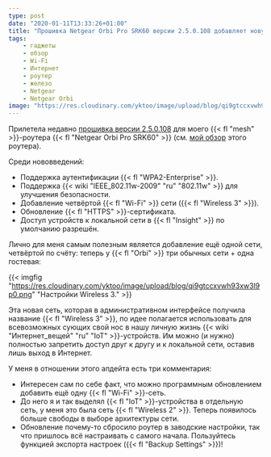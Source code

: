 ```yaml
---
type: post
date: "2020-01-11T13:33:26+01:00"
title: "Прошивка Netgear Orbi Pro SRK60 версии 2.5.0.108 добавляет новую Wi-Fi-сеть"
tags:
    - гаджеты
    - обзор
    - Wi-Fi
    - Интернет
    - роутер
    - железо
    - Netgear
    - Netgear Orbi
image: "https://res.cloudinary.com/yktoo/image/upload/blog/qi9gtccxvwh93xw3l9p0.png"
---
```


Прилетела недавно [прошивка версии 2.5.0.108](https://kb.netgear.com/000061539/SRS60-Firmware-Version-2-5-0-108) для моего {{< fl "mesh" >}}-роутера {{< fl "Netgear Orbi Pro SRK60" >}} (см. [мой обзор](0401) этого роутера).

Среди нововведений:

<!--more-->

* Поддержка аутентификации {{< fl "WPA2-Enterprise" >}}.
* Поддержка {{< wiki "IEEE_802.11w-2009" "ru" "802.11w" >}} для улучшения безопасности.
* Добавление четвёртой {{< fl "Wi-Fi" >}} сети ({{< fl "Wireless 3" >}}).
* Обновление {{< fl "HTTPS" >}}-сертификата.
* Доступ устройств к локальной сети в {{< fl "Insight" >}} по умолчанию разрешён.

Лично для меня самым полезным является добавление ещё одной сети, четвёртой по счёту: теперь у {{< fl "Orbi" >}} три обычных сети + одна гостевая:

{{< imgfig "https://res.cloudinary.com/yktoo/image/upload/blog/qi9gtccxvwh93xw3l9p0.png" "Настройки Wireless 3." >}}

Эта новая сеть, которая в административном интерфейсе получила название {{< fl "Wireless 3" >}}, по идее полагается использовать для всевозможных сующих свой нос в нашу личную жизнь {{< wiki "Интернет_вещей" "ru" "IoT" >}}-устройств. Им можно (и нужно) полностью запретить доступ друг к другу и к локальной сети, оставив лишь выход в Интернет.

У меня в отношении этого апдейта есть три комментария:

* Интересен сам по себе факт, что можно программным обновлением добавить ещё одну {{< fl "Wi-Fi" >}}-сеть.
* До него я и так выделял {{< fl "IoT" >}}-устройства в отдельную сеть, у меня это была сеть {{< fl "Wireless 2" >}}. Теперь появилось больше свободы в выборе архитектуры сети.
* Обновление почему-то сбросило роутер в заводские настройки, так что пришлось всё настраивать с самого начала. Пользуйтесь функцией экспорта настроек ({{< fl "Backup Settings" >}})!

